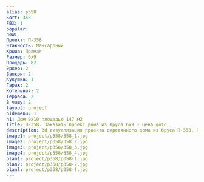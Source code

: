 ```yaml
---
alias: p358
Sort: 358
FBX: 1
popular: 
new: 
Проект: П-358
Этажность: Мансардный
Крыша: Прямая
Размер: 6х9
Площадь: 82
Эркер: 2
Балкон: 2
Кукушка: 1
Гараж: 2
Котельная: 2
Терраса: 2
В чашу: 2
layout: project
hidemenu: 1
h1: Дом 9х10 площадью 147 м2
title: П-358. Заказать проект дома из бруса 6х9 - цена фото
description: 3d визуализация проекта деревянного дома из бруса П-358. Площадь 82 м2, размер 6х9. Вы можете внести любые изменения в проект.
image1: project/p358/358_1.jpg
image2: project/p358/358_2.jpg
image3: project/p358/358_3.jpg
image4: project/p358/358_4.jpg
plan1: project/p358/p358-1.jpg
plan2: project/p358/p358-2.jpg
planl: project/p358/p358-f.jpg
---
```

